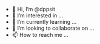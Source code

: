 - 👋 Hi, I’m @dppsit
- 👀 I’m interested in ...
- 🌱 I’m currently learning ...
- 💞️ I’m looking to collaborate on ...
- 📫 How to reach me ...

<!---
dppsit/dppsit is a ✨ special ✨ repository because its `README.md` (this file) appears on your GitHub profile.
You can click the Preview link to take a look at your changes.
--->
